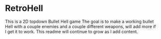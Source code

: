 # RetroHell
This is a 2D topdown Bullet Hell game 
The goal is to make a working bullet Hell with a couple enemies and a couple different weapons, will add more if I get it to work.
This readme will continue to grow as I add content.
